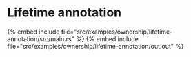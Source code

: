 # Lifetime annotation

{% embed include file="src/examples/ownership/lifetime-annotation/src/main.rs" %}
{% embed include file="src/examples/ownership/lifetime-annotation/out.out" %}


